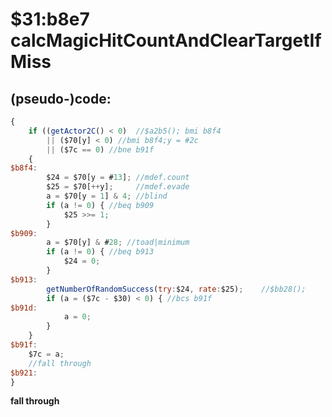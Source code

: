 ﻿
# $31:b8e7 calcMagicHitCountAndClearTargetIfMiss

<summary></summary>

## (pseudo-)code:
```js
{
	if ((getActor2C() < 0)  //$a2b5(); bmi b8f4
		|| ($70[y] < 0) //bmi b8f4;y = #2c
		|| ($7c == 0) //bne b91f
	{
$b8f4:
		$24 = $70[y = #13];	//mdef.count
		$25 = $70[++y];		//mdef.evade
		a = $70[y = 1] & 4;	//blind
		if (a != 0) { //beq b909
			$25 >>= 1;
		}
$b909:
		a = $70[y] & #28; //toad|minimum
		if (a != 0) { //beq b913
			$24 = 0;
		}
$b913:
		getNumberOfRandomSuccess(try:$24, rate:$25);	//$bb28();
		if (a = ($7c - $30) < 0) { //bcs b91f
$b91d:
			a = 0;
		}
	}
$b91f:
	$7c = a;
	//fall through
$b921:
}
```


**fall through**

